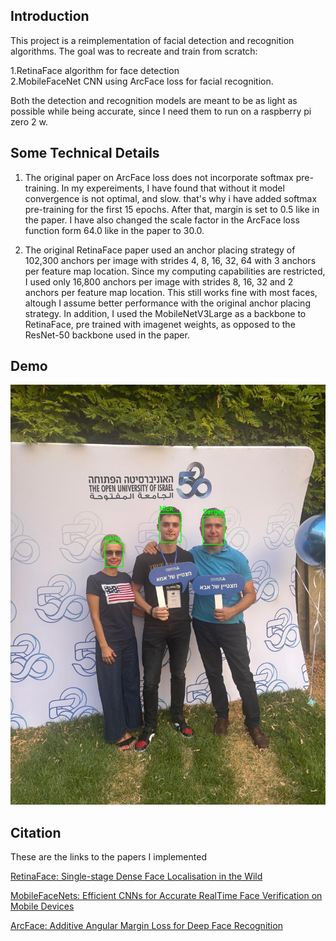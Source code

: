 ## Introduction
This project is a reimplementation of facial detection and recognition algorithms.
The goal was to recreate and train from scratch:

1.RetinaFace algorithm for face detection  
2.MobileFaceNet CNN using ArcFace loss for facial recognition. 


Both the detection and recognition models are meant to be as light as possible while being accurate, since I need them to run on a raspberry pi zero 2 w. 


## Some Technical Details

1. The original paper on ArcFace loss does not incorporate softmax pre-training. In my expereiments, I have found that
   without it model convergence is not optimal, and slow. that's why i have added softmax pre-training for the first 15 epochs. After that, margin is set to 0.5 like in the paper.
   I have also changed the scale factor in the ArcFace loss function form 64.0 like in the paper to 30.0.

2. The original RetinaFace paper used an anchor placing strategy of 102,300 anchors per image with strides 4, 8, 16, 32, 64 with 3 anchors per feature map location. Since my computing capabilities are
   restricted, I used only 16,800 anchors per image with strides 8, 16, 32 and 2 anchors per feature map location. This still works fine with most faces, altough I assume better performance with the original anchor
   placing strategy. In addition, I used the MobileNetV3Large as a backbone to RetinaFace, pre trained with imagenet weights, as opposed to the ResNet-50 backbone used in the paper. 

## Demo 
![Alt text](images/example_photo.jpg)

## Citation 
These are the links to the papers I implemented

[RetinaFace: Single-stage Dense Face Localisation in the Wild](https://arxiv.org/pdf/1905.00641v2)

[MobileFaceNets: Efficient CNNs for Accurate RealTime Face Verification on Mobile Devices](https://arxiv.org/pdf/1804.07573)

[ArcFace: Additive Angular Margin Loss for Deep Face Recognition](https://openaccess.thecvf.com/content_CVPR_2019/papers/Deng_ArcFace_Additive_Angular_Margin_Loss_for_Deep_Face_Recognition_CVPR_2019_paper.pdf)
